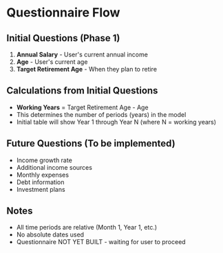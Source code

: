 # Questionnaire Flow

## Initial Questions (Phase 1)
1. **Annual Salary** - User's current annual income
2. **Age** - User's current age
3. **Target Retirement Age** - When they plan to retire

## Calculations from Initial Questions
- **Working Years** = Target Retirement Age - Age
- This determines the number of periods (years) in the model
- Initial table will show Year 1 through Year N (where N = working years)

## Future Questions (To be implemented)
- Income growth rate
- Additional income sources
- Monthly expenses
- Debt information
- Investment plans

## Notes
- All time periods are relative (Month 1, Year 1, etc.)
- No absolute dates used
- Questionnaire NOT YET BUILT - waiting for user to proceed
